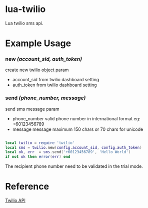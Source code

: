 # lua-twilio
Lua twilio sms api.


# Example Usage

### **new** _(account\_sid, auth\_token)_
  create new twilio object
  param
  - account\_sid from twilio dashboard setting
  - auth\_token from twilio dashboard setting
  

### **send** _(phone\_number, message)_
  send sms message
  param
  - phone\_number valid phone number in international format eg: +60123456789
  - message message maximum 150 chars or 70 chars for unicode


```lua

local twilio = require 'twilio'
local sms = twilio.new(config.account_sid, config.auth_token)
local ok, err  = sms.send('+60123456789', 'Hello World')
if not ok then error(err) end

```

The recipient phone number need to be validated in the trial mode.


# Reference

[Twilio API](https://www.twilio.com/docs/api/rest/sending-messages)
